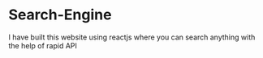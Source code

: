 # Search-Engine
I have built this website using reactjs where you can search anything with the help of rapid API
